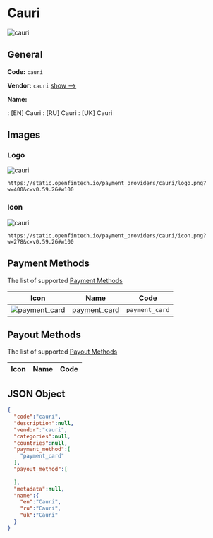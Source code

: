 
# Cauri 
![cauri](https://static.openfintech.io/payment_providers/cauri/logo.png?w=400&c=v0.59.26#w100)  

## General 
 
**Code:** `cauri` 
 
**Vendor:** `cauri` [show -->](/vendors/cauri/) 
 
**Name:** 
 
:	[EN] Cauri 
:	[RU] Cauri 
:	[UK] Cauri 
 

## Images 

### Logo 
 
![cauri](https://static.openfintech.io/payment_providers/cauri/logo.png?w=400&c=v0.59.26#w100)  

```
https://static.openfintech.io/payment_providers/cauri/logo.png?w=400&c=v0.59.26#w100
```  

### Icon 
 
![cauri](https://static.openfintech.io/payment_providers/cauri/icon.png?w=278&c=v0.59.26#w100)  

```
https://static.openfintech.io/payment_providers/cauri/icon.png?w=278&c=v0.59.26#w100
```  

## Payment Methods 
 
The list of supported [Payment Methods](/payment-methods/) 

|Icon|Name|Code| 
|:---:|:---:|:---:| 
|![payment_card](https://static.openfintech.io/payment_methods/payment_card/icon.svg?w=278&c=v0.59.26#w100) |[payment_card](/payment-methods/payment_card/)|`payment_card`| 
 

## Payout Methods 
 
The list of supported [Payout Methods](/payout-methods/) 

|Icon|Name|Code| 
|:---:|:---:|:---:| 
 

## JSON Object 

```json
{
  "code":"cauri",
  "description":null,
  "vendor":"cauri",
  "categories":null,
  "countries":null,
  "payment_method":[
    "payment_card"
  ],
  "payout_method":[
    
  ],
  "metadata":null,
  "name":{
    "en":"Cauri",
    "ru":"Cauri",
    "uk":"Cauri"
  }
}
```  
